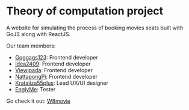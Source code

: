 # Theory of computation project
A website for simulating the process of booking movies seats built with GoJS along with ReactJS.

Our team members:
- [Goggags123](https://github.com/Goggags123): Frontend developer
- [Idea2409](https://github.com/idea2409): Frontend developer
- [Viewipada](https://github.com/viewipada): Frontend developer
- [NattapongPi](https://github.com/NattapongPi): Frontend developer
- [Krataiiza55plus](https://github.com/krataiiza55plus): Lead UX/UI designer
- [EnglyMe](https://github.com/EnglyME): Tester

Go check it out: [W8movie](https://w8movie.netlify.app/)
